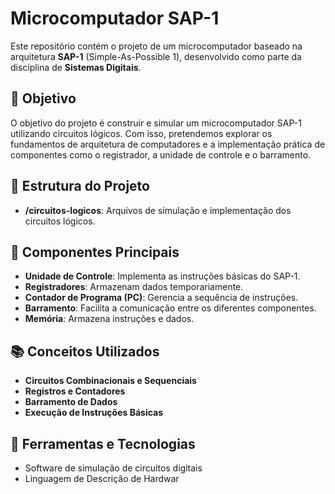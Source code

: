 # Microcomputador SAP-1
Este repositório contém o projeto de um microcomputador baseado na arquitetura **SAP-1** (Simple-As-Possible 1), desenvolvido como parte da disciplina de **Sistemas Digitais**. 

## 📝 Objetivo
O objetivo do projeto é construir e simular um microcomputador SAP-1 utilizando circuitos lógicos. Com isso, pretendemos explorar os fundamentos de arquitetura de computadores e a implementação prática de componentes como o registrador, a unidade de controle e o barramento.

## 📁 Estrutura do Projeto
- **/circuitos-logicos**: Arquivos de simulação e implementação dos circuitos lógicos.

## 🚀 Componentes Principais
- **Unidade de Controle**: Implementa as instruções básicas do SAP-1.
- **Registradores**: Armazenam dados temporariamente.
- **Contador de Programa (PC)**: Gerencia a sequência de instruções.
- **Barramento**: Facilita a comunicação entre os diferentes componentes.
- **Memória**: Armazena instruções e dados.

## 📚 Conceitos Utilizados
- **Circuitos Combinacionais e Sequenciais**
- **Registros e Contadores**
- **Barramento de Dados**
- **Execução de Instruções Básicas**

## 🔧 Ferramentas e Tecnologias
- Software de simulação de circuitos digitais
- Linguagem de Descrição de Hardwar
